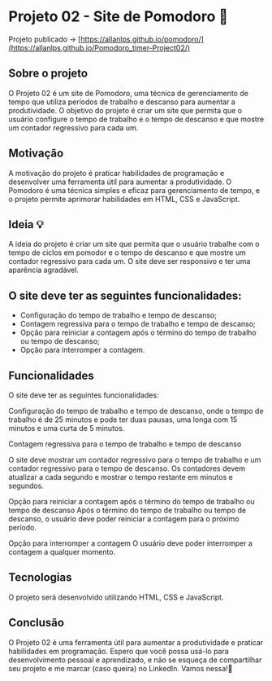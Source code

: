 # Projeto 02 - Site de Pomodoro 🍅

Projeto publicado -> [https://allanlps.github.io/pomodoro/](https://allanlps.github.io/Pomodoro_timer-Project02/)

## Sobre o projeto
O Projeto 02 é um site de Pomodoro, uma técnica de gerenciamento de tempo que utiliza períodos de trabalho e descanso para aumentar a produtividade. O objetivo do projeto é criar um site que permita que o usuário configure o tempo de trabalho e o tempo de descanso e que mostre um contador regressivo para cada um.

## Motivação
A motivação do projeto é praticar habilidades de programação e desenvolver uma ferramenta útil para aumentar a produtividade. O Pomodoro é uma técnica simples e eficaz para gerenciamento de tempo, e o projeto permite aprimorar habilidades em HTML, CSS e JavaScript.

## Ideia 💡
A ideia do projeto é criar um site que permita que o usuário trabalhe com o tempo de ciclos em pomodor e o tempo de descanso e que mostre um contador regressivo para cada um. O site deve ser responsivo e ter uma aparência agradável.

## O site deve ter as seguintes funcionalidades:

* Configuração do tempo de trabalho e tempo de descanso;
* Contagem regressiva para o tempo de trabalho e tempo de descanso;
* Opção para reiniciar a contagem após o término do tempo de trabalho ou tempo de descanso;
* Opção para interromper a contagem.

## Funcionalidades

O site deve ter as seguintes funcionalidades:

Configuração do tempo de trabalho e tempo de descanso, onde o tempo de trabalho é de 25 minutos e pode ter duas pausas, uma longa com 15 minutos e uma curta de 5 minutos. 

Contagem regressiva para o tempo de trabalho e tempo de descanso

O site deve mostrar um contador regressivo para o tempo de trabalho e um contador regressivo para o tempo de descanso. Os contadores devem atualizar a cada segundo e mostrar o tempo restante em minutos e segundos.

Opção para reiniciar a contagem após o término do tempo de trabalho ou tempo de descanso
Após o término do tempo de trabalho ou tempo de descanso, o usuário deve poder reiniciar a contagem para o próximo período.

Opção para interromper a contagem
O usuário deve poder interromper a contagem a qualquer momento.

## Tecnologias

O projeto será desenvolvido utilizando HTML, CSS e JavaScript.

## Conclusão

O Projeto 02 é uma ferramenta útil para aumentar a produtividade e praticar habilidades em programação. Espero que você possa usá-lo para desenvolvimento pessoal e aprendizado, e não se esqueça de compartilhar seu projeto e me marcar (caso queira) no LinkedIn. Vamos nessa!💪
